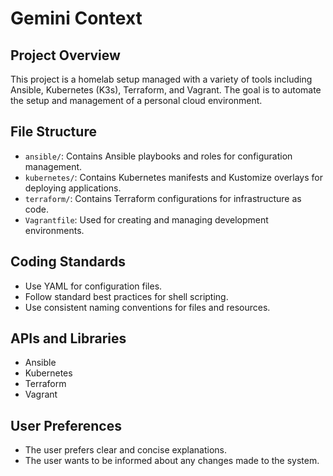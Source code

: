 # Gemini Context

## Project Overview

This project is a homelab setup managed with a variety of tools including Ansible, Kubernetes (K3s), Terraform, and Vagrant. The goal is to automate the setup and management of a personal cloud environment.

## File Structure

-   `ansible/`: Contains Ansible playbooks and roles for configuration management.
-   `kubernetes/`: Contains Kubernetes manifests and Kustomize overlays for deploying applications.
-   `terraform/`: Contains Terraform configurations for infrastructure as code.
-   `Vagrantfile`: Used for creating and managing development environments.

## Coding Standards

-   Use YAML for configuration files.
-   Follow standard best practices for shell scripting.
-   Use consistent naming conventions for files and resources.

## APIs and Libraries

-   Ansible
-   Kubernetes
-   Terraform
-   Vagrant

## User Preferences

-   The user prefers clear and concise explanations.
-   The user wants to be informed about any changes made to the system.
